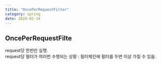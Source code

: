 ```yaml
---
title: "OncePerRequestFilter"
category: spring
date: 2020-02-14
---
```


## OncePerRequestFilte
request당 한번만 실행.  
request당 필터가 여러번 수행되는 상황 : 필터체인에 필터를 두번 이상 가질 수 있음.
